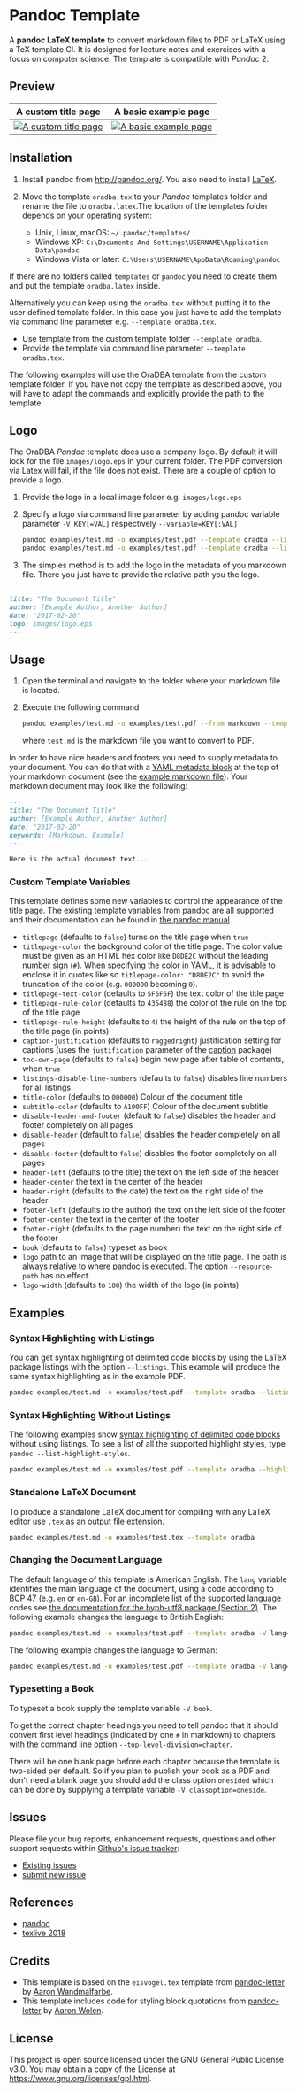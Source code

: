 # Pandoc Template

A **pandoc LaTeX template** to convert markdown files to PDF or LaTeX using a
TeX template CI. It is designed for lecture notes and exercises with a focus on
computer science. The template is compatible with *Pandoc* 2.

## Preview

A custom title page      |  A basic example page
:-------------------------:|:-------------------------:
[![A custom title page](examples/test.png)](examples/O-DB-DOCKER_Lab_and_Exercise_Guide.pdf)  |  [![A basic example page](examples/test.png)](examples/O-DB-DOCKER_Lab_and_Exercise_Guide.pdf)

## Installation

1. Install pandoc from <http://pandoc.org/>. You also need to install
   [LaTeX](https://en.wikibooks.org/wiki/LaTeX/Installation#Distributions).
2. Move the template `oradba.tex` to your *Pandoc* templates folder and rename
   the file to `oradba.latex`.The location of the templates folder depends on
   your operating system:

   - Unix, Linux, macOS: `~/.pandoc/templates/`
   - Windows XP: `C:\Documents And Settings\USERNAME\Application Data\pandoc`
   - Windows Vista or later: `C:\Users\USERNAME\AppData\Roaming\pandoc`

If there are no folders called `templates` or `pandoc` you need to create them
and put the template `oradba.latex` inside.

Alternatively you can keep using the `oradba.tex` without putting it to the
user defined template folder. In this case you just have to add the template via
command line parameter e.g. `--template oradba.tex`.

- Use template from the custom template folder `--template oradba`.
- Provide the template via command line parameter `--template oradba.tex`.

The following examples will use the OraDBA template from the custom template
folder. If you have not copy the template as described above, you will have to
adapt the commands and explicitly provide the path to the template.

## Logo

The OraDBA *Pandoc* template does use a company logo. By default it will lock
for the file `images/logo.eps` in your current folder. The PDF
conversion via Latex will fail, if the file does not exist. There are a couple
of option to provide a logo.

1. Provide the logo in a local image folder e.g. `images/logo.eps`
2. Specify a logo via command line parameter by adding pandoc variable
   parameter `-V KEY[=VAL]` respectively `--variable=KEY[:VAL]`

    ```bash
    pandoc examples/test.md -o examples/test.pdf --template oradba --listings -V logo=images/logo.eps
    pandoc examples/test.md -o examples/test.pdf --template oradba --listings --variable=logo:images/logo.eps
    ```

3. The simples method is to add the logo in the metadata of you markdown file.
   There you just have to provide the relative path you the logo.

```markdown
---
title: "The Document Title"
author: [Example Author, Another Author]
date: "2017-02-20"
logo: images/logo.eps
---
```

## Usage

1. Open the terminal and navigate to the folder where your markdown file is located.
2. Execute the following command

    ```bash
    pandoc examples/test.md -o examples/test.pdf --from markdown --template oradba --listings
    ```

    where `test.md` is the markdown file you want to convert to PDF.

In order to have nice headers and footers you need to supply metadata to your
document. You can do that with a
[YAML metadata block](http://pandoc.org/MANUAL.html#extension-yaml_metadata_block)
at the top of your markdown document (see the
[example markdown file](examples/basic-example/basic-example.md)). Your markdown
document may look like the following:

```markdown
---
title: "The Document Title"
author: [Example Author, Another Author]
date: "2017-02-20"
keywords: [Markdown, Example]
---

Here is the actual document text...
```

### Custom Template Variables

This template defines some new variables to control the appearance of the title
page. The existing template variables from pandoc are all supported and their
documentation can be found in [the pandoc manual](https://pandoc.org/MANUAL.html#variables-for-latex).

- `titlepage` (defaults to `false`)
  turns on the title page when `true`
- `titlepage-color`
  the background color of the title page. The color value must be given as an HTML hex color like `D8DE2C` without the leading number sign (`#`). When specifying the color in YAML, it is advisable to enclose it in quotes like so `titlepage-color: "D8DE2C"` to avoid the truncation of the color (e.g. `000000` becoming `0`).
- `titlepage-text-color` (defaults to `5F5F5F`)
  the text color of the title page
- `titlepage-rule-color` (defaults to `435488`)
  the color of the rule on the top of the title page
- `titlepage-rule-height` (defaults to `4`)
  the height of the rule on the top of the title page (in points)
- `caption-justification` (defaults to `raggedright`)
  justification setting for captions (uses the `justification` parameter of the [caption](https://ctan.org/pkg/caption?lang=en) package)
- `toc-own-page` (defaults to `false`)
  begin new page after table of contents, when `true`
- `listings-disable-line-numbers` (defaults to `false`)
  disables line numbers for all listings
- `title-color` (defaults to `000000`)
  Colour of the document title
- `subtitle-color` (defaults to `A100FF`)
  Colour of the document subtitle
- `disable-header-and-footer` (default to `false`)
  disables the header and footer completely on all pages
- `disable-header` (default to `false`)
  disables the header completely on all pages
- `disable-footer` (default to `false`)
  disables the footer completely on all pages
- `header-left` (defaults to the title)
  the text on the left side of the header
- `header-center`
  the text in the center of the header
- `header-right` (defaults to the date)
  the text on the right side of the header
- `footer-left` (defaults to the author)
  the text on the left side of the footer
- `footer-center`
  the text in the center of the footer
- `footer-right` (defaults to the page number)
  the text on the right side of the footer
- `book` (defaults to `false`)
  typeset as book
- `logo`
  path to an image that will be displayed on the title page. The path is always
  relative to where pandoc is executed. The option `--resource-path` has no effect.
- `logo-width` (defaults to `100`)
  the width of the logo (in points)

## Examples

### Syntax Highlighting with Listings

You can get syntax highlighting of delimited code blocks by using the LaTeX
package listings with the option `--listings`. This example will produce the
same syntax highlighting as in the example PDF.

```bash
pandoc examples/test.md -o examples/test.pdf --template oradba --listings
```

### Syntax Highlighting Without Listings

The following examples show [syntax highlighting of delimited code blocks](http://pandoc.org/MANUAL.html#syntax-highlighting)
without using listings. To see a list of all the supported highlight styles, type
`pandoc --list-highlight-styles`.

```bash
pandoc examples/test.md -o examples/test.pdf --template oradba --highlight-style pygments
```

### Standalone LaTeX Document

To produce a standalone LaTeX document for compiling with any LaTeX editor use
`.tex` as an output file extension.

```bash
pandoc examples/test.md -o examples/test.tex --template oradba
```

### Changing the Document Language

The default language of this template is American English. The `lang` variable
identifies the main language of the document, using a code according to
[BCP 47](https://tools.ietf.org/html/bcp47) (e.g. `en` or `en-GB`). For an
incomplete list of the supported language codes see
[the documentation for the hyph-utf8 package (Section 2)](http://mirrors.ctan.org/language/hyph-utf8/doc/generic/hyph-utf8/hyph-utf8.pdf).
The following example changes the language to British English:

```bash
pandoc examples/test.md -o examples/test.pdf --template oradba -V lang=en-GB
```

The following example changes the language to German:

```bash
pandoc examples/test.md -o examples/test.pdf --template oradba -V lang=de
```

### Typesetting a Book

To typeset a book supply the template variable `-V book`.

To get the correct chapter headings you need to tell pandoc that it should convert
first level headings (indicated by one `#` in markdown) to chapters with the command
line option `--top-level-division=chapter`.

There will be one blank page before each chapter because the template is two-sided
per default. So if you plan to publish your book as a PDF and don't need a blank
page you should add the class option `onesided` which can be done by supplying a
template variable `-V classoption=oneside`.

## Issues

Please file your bug reports, enhancement requests, questions and other support
requests within [Github's issue tracker](https://help.github.com/articles/about-issues/):

- [Existing issues](https://github.com/oehrlis/pandoc_template/issues)
- [submit new issue](https://github.com/oehrlis/pandoc_template/issues/new)

## References

- [pandoc](https://pandoc.org)
- [texlive 2018](https://www.tug.org/texlive/)

## Credits

- This template is based on the `eisvogel.tex` template from
  [pandoc-letter](https://github.com/Wandmalfarbe/pandoc-latex-template) by [Aaron Wandmalfarbe](https://github.com/Wandmalfarbe).
- This template includes code for styling block quotations from
  [pandoc-letter](https://github.com/aaronwolen/pandoc-letter) by [Aaron Wolen](https://github.com/aaronwolen).

## License

This project is open source licensed under the GNU General Public License v3.0.
You may obtain a copy of the License at <https://www.gnu.org/licenses/gpl.html>.
